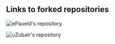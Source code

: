 ## Links to forked repositories
![ePaueld's repository](https://github.com/DesiPilla/DSPS_EPAUDEL)

![uZubair's repository](https://github.com/DesiPilla/DSPS_uZubair)
